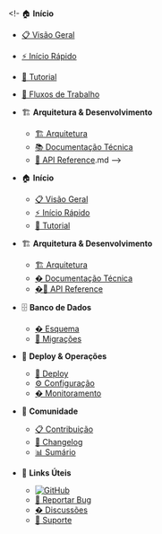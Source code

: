 <!- 🏠 **Início**

- [📋 Visão Geral](README.md)
- [⚡ Início Rápido](README.md#🚀-instalação-e-configuração)
- [🎯 Tutorial](TUTORIAL.md)
- [🔄 Fluxos de Trabalho](WORKFLOW.md)

- 🏗️ **Arquitetura & Desenvolvimento**

  - [🏗️ Arquitetura](ARCHITECTURE.md)
  - [📚 Documentação Técnica](DOCUMENTATION.md)
  - [🔧 API Reference](API.md).md -->

- 🏠 **Início**

  - [📋 Visão Geral](README.md)
  - [⚡ Início Rápido](README.md#🚀-instalação-e-configuração)
  - [🎯 Tutorial](TUTORIAL.md)

- 🏗️ **Arquitetura & Desenvolvimento**

  - [🏗️ Arquitetura](ARCHITECTURE.md)
  - [� Documentação Técnica](DOCUMENTATION.md)
  - [�🔧 API Reference](API.md)

- 🗄️ **Banco de Dados**

  - [� Esquema](DATABASE.md)
  - [🔄 Migrações](DATABASE.md#migrações)

- 🚀 **Deploy & Operações**

  - [🚀 Deploy](DEPLOYMENT.md)
  - [⚙️ Configuração](DEPLOYMENT.md#configuração)
  - [� Monitoramento](DEPLOYMENT.md#monitoramento)

- 🤝 **Comunidade**

  - [📋 Contribuição](CONTRIBUTING.md)
  - [📝 Changelog](CHANGELOG.md)
  - [📊 Sumário](SUMMARY.md)

- 🔗 **Links Úteis**
  - [![GitHub](https://img.shields.io/badge/GitHub-100000?style=flat&logo=github&logoColor=white)](https://github.com/seu-usuario/dash-bot-telegram)
  - [🐛 Reportar Bug](https://github.com/seu-usuario/dash-bot-telegram/issues/new)
  - [� Discussões](https://github.com/seu-usuario/dash-bot-telegram/discussions)
  - [📧 Suporte](mailto:seu-email@exemplo.com)
